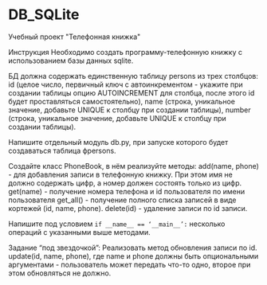 # DB_SQLite
Учебный проект "Телефонная книжка"

Инструкция
Необходимо создать программу-телефонную книжку с использованием базы данных sqlite.

БД должна содержать единственную таблицу persons из трех столбцов:
id (целое число, первичный ключ с автоинкрементом - укажите при создании таблицы опцию AUTOINCREMENT для столбца, после этого id будет проставляться самостоятельно),
name (строка, уникальное значение, добавьте UNIQUE к столбцу при создании таблицы),
number (строка, уникальное значение, добавьте UNIQUE к столбцу при создании таблицы).

Напишите отдельный модуль db.py, при запуске которого будет создаваться таблица фpersons.

Создайте класс PhoneBook, в нём реализуйте методы:
add(name, phone) - для добавления записи в телефонную книжку. При этом имя не должно содержать цифр, а номер должен состоять только из цифр.
get(name) - получение номера телефона и id пользователя по имени пользователя
get_all() - получение полного списка записей в виде кортежей (id, name, phone).
delete(id) - удаление записи по id записи.

Напишите под условием `if __name__ == ‘__main__’:` несколько операций с указанными выше методами.

Задание “под звездочкой”:
Реализовать метод обновления записи по id. update(id, name, phone), где name и phone должны быть опциональными аргументами - пользователь может передать что-то одно, второе при этом обновляться не должно.
